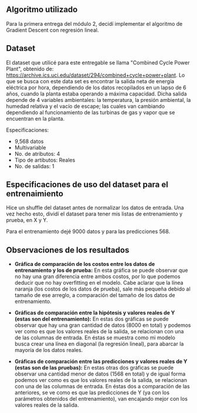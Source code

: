 ## Algoritmo utilizado
Para la primera entrega del módulo 2, decidí implementar el algoritmo de Gradient Descent con regresión lineal.

## Dataset
El dataset que utilicé para este entregable se llama "Combined Cycle Power Plant", obtenido de: https://archive.ics.uci.edu/dataset/294/combined+cycle+power+plant.
Lo que se busca con este data set es encontrar la salida neta de energía eléctrica por hora, dependiendo de los datos recopilados en un lapso de 6 años, cuando la planta estaba operando a máxima capacidad. Dicha salida depende de 4 variables ambientales: la temperatura, la presión ambiental, la humedad relativa y el vacío de escape; las cuales van cambiando dependiendo al funcionamiento de las turbinas de gas y vapor que se encuentran en la planta.

Especificaciones:
- 9,568 datos
- Multivariable
- No. de atributos: 4
- Tipo de artibutos: Reales
- No. de salidas: 1

## Especificaciones de uso del dataset para el entrenaimiento
Hice un shuffle del dataset antes de normalizar los datos de entrada. Una vez hecho esto, dividí el dataset para tener mis listas de entrenamiento y prueba, en X y Y. 

Para el entrenamiento dejé 9000 datos y para las predicciones 568.

## Observaciones de los resultados

- **Gráfica de comparación de los costos entre los datos de entrenamiento y los de prueba:** En esta gráfica se puede observar que no hay una gran diferencia entre ambos costos, por lo que podemos deducir que no hay overfitting en el modelo. Cabe aclarar que la línea naranja (los costos de los datos de prueba), sale más pequeña debido al tamaño de ese arreglo, a comparación del tamaño de los datos de entrenamiento.

- **Gráficas de comparación entre la hipótesis y valores reales de Y (estas son del entrenamiento):** En estas dos gráficas se puede observar que hay una gran cantidad de datos (8000 en total) y podemos ver como es que los valores reales de la salida, se relacionan con una de las columnas de entrada. En éstas se muestra como mi modelo busca crear una línea en diagonal (la regresión lineal), para abarcar la mayoría de los datos reales.

- **Gráficas de comparación entre las predicciones y valores reales de Y (estas son de las pruebas):** En estas otras dos gráficas se puede observar una cantidad menor de datos (1568 en total) y de igual forma podemos ver como es que los valores reales de la salida, se relacionan con una de las columnas de entrada. En éstas dos a comparación de las anteriores, se ve como es que las predicciones de Y (ya con los parámetros obtenidos del entrenamiento), van encajando mejor con los valores reales de la salida.